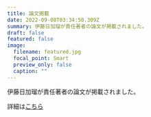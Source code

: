 ```yaml
---
title: 論文掲載
date: 2022-09-08T03:34:50.309Z
summary: 伊藤日加瑠が責任著者の論文が掲載されました。
draft: false
featured: false
image:
  filename: featured.jpg
  focal_point: Smart
  preview_only: false
  caption: ""
---
```

伊藤日加瑠が責任著者の論文が掲載されました。

詳細は[こちら](https://www.sciencedirect.com/science/article/pii/S000689932300505X?via%3Dihub)